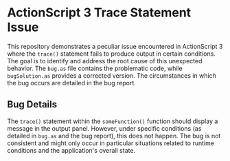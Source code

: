 # ActionScript 3 Trace Statement Issue

This repository demonstrates a peculiar issue encountered in ActionScript 3 where the `trace()` statement fails to produce output in certain conditions. The goal is to identify and address the root cause of this unexpected behavior.  The `bug.as` file contains the problematic code, while `bugSolution.as` provides a corrected version.  The circumstances in which the bug occurs are detailed in the bug report.

## Bug Details

The `trace()` statement within the `someFunction()` function should display a message in the output panel. However, under specific conditions (as detailed in `bug.as` and the bug report), this does not happen. The bug is not consistent and might only occur in particular situations related to runtime conditions and the application's overall state.